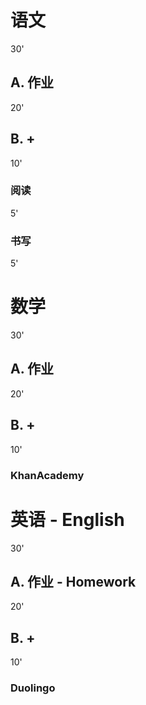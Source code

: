# 语文
30'
## A. 作业
20'
## B. +
10'
### 阅读
5'
### 书写
5'

# 数学
30'
## A. 作业
20'
## B. +
10'
### KhanAcademy

# 英语 - English
30'
## A. 作业 - Homework
20'
## B. +
10'
### Duolingo
